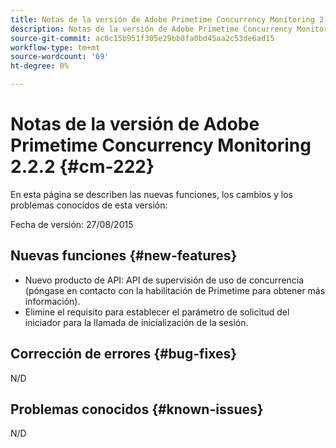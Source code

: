 ```yaml
---
title: Notas de la versión de Adobe Primetime Concurrency Monitoring 2.2.2
description: Notas de la versión de Adobe Primetime Concurrency Monitoring 2.2.2
source-git-commit: ac0c15b951f305e29bb8fa0bd45aa2c53de6ad15
workflow-type: tm+mt
source-wordcount: '69'
ht-degree: 0%

---
```



# Notas de la versión de Adobe Primetime Concurrency Monitoring 2.2.2 {#cm-222}

En esta página se describen las nuevas funciones, los cambios y los problemas conocidos de esta versión:

Fecha de versión: 27/08/2015

## Nuevas funciones {#new-features}

* Nuevo producto de API: API de supervisión de uso de concurrencia (póngase en contacto con la habilitación de Primetime para obtener más información).
* Elimine el requisito para establecer el parámetro de solicitud del iniciador para la llamada de inicialización de la sesión.

## Corrección de errores {#bug-fixes}

N/D

## Problemas conocidos {#known-issues}

N/D
